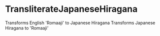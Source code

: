 # TransliterateJapaneseHiragana
Transforms English 'Romaaji' to Japanese Hiragana
Transforms Japanese Hiragana to 'Romaaji'

